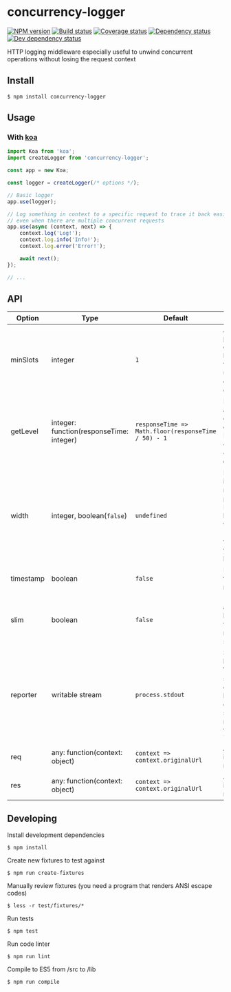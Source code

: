 # concurrency-logger
[![NPM version][npm-image]][npm-url]
[![Build status][travis-image]][travis-url]
[![Coverage status][coveralls-image]][coveralls-url]
[![Dependency status][david-dm-image]][david-dm-url]
[![Dev dependency status][david-dm-dev-image]][david-dm-dev-url]

HTTP logging middleware especially useful to unwind concurrent operations without losing the request context

## Install
```
$ npm install concurrency-logger
```

## Usage
### With [koa](https://github.com/koajs/koa)
```js
import Koa from 'koa';
import createLogger from 'concurrency-logger';

const app = new Koa;

const logger = createLogger(/* options */);

// Basic logger
app.use(logger);

// Log something in context to a specific request to trace it back easily,
// even when there are multiple concurrent requests
app.use(async (context, next) => {
    context.log('Log!');
    context.log.info('Info!');
    context.log.error('Error!');

    await next();
});

// ...
```

## API
| Option | Type | Default | Description | Example |
| ---- | ---- | ------- | ----------- | ------- |
| minSlots | integer | `1` | Amount of space that is provisioned to display concurrent request lanes. Number of lanes will automatically scale up as the number of concurrent requests grow. | `3`
| getLevel | integer: function(responseTime: integer) | `responseTime => Math.floor(responseTime / 50) - 1` | Map response time to alert level. Alert levels go from 0 (default color) to 6 (dark red). By default that means `<100ms: 0`, `<150ms: 1` `<200ms: 2`, ..., `>=350ms: 6`. | `responseTime => Math.floor(responseTime / 100)`
| width | integer, boolean(`false`) | `undefined` | If no width is provided, it will be dynamically read from `process.stdout.columns`. Pass in an integer to break all lines according to the specified fixed (terminal character) width. Pass in `false` if you want the lines not to break at all. | `80`, `132`, `false`
| timestamp | boolean | `false` | Print localized timestamp for every requests. | `true`, `false`
| slim | boolean | `false` | "Slim mode": don't use an extra character between request lanes to shrink width, but make them harder to separate visually. | `true`, `false`
| reporter | writable stream | `process.stdout` | Specify a stream that handles the output lines. Write to terminal or stream to a log file, for example. Note that the lines contain ANSI color codes, so when streaming to a file you might need a program that can read those. E.g. `less -r requests.log` | `require('fs').createWriteStream('logs/requests.log')`
| req | any: function(context: object) | `context => context.originalUrl` | Attach additional information to the request log line. | `context => context.originalUrl + '\n' + context.get('User-Agent')`
| res | any: function(context: object) | `context => context.originalUrl` | Attach additional information to the response log line. | `context => context.originalUrl + '\n' + context.get('User-Agent')`

## Developing
Install development dependencies
```
$ npm install
```

Create new fixtures to test against
```
$ npm run create-fixtures
```

Manually review fixtures (you need a program that renders ANSI escape codes)
```
$ less -r test/fixtures/*
```

Run tests
```
$ npm test
```

Run code linter
```
$ npm run lint
```

Compile to ES5 from /src to /lib
```
$ npm run compile
```

[npm-url]: https://npmjs.org/package/concurrency-logger
[npm-image]: https://badge.fury.io/js/concurrency-logger.svg
[travis-url]: https://travis-ci.org/PabloSichert/concurrency-logger
[travis-image]: http://img.shields.io/travis/PabloSichert/concurrency-logger.svg
[coveralls-url]:https://coveralls.io/r/PabloSichert/concurrency-logger
[coveralls-image]:https://coveralls.io/repos/PabloSichert/concurrency-logger/badge.svg
[david-dm-url]:https://david-dm.org/PabloSichert/concurrency-logger
[david-dm-image]:https://david-dm.org/PabloSichert/concurrency-logger.svg
[david-dm-dev-url]:https://david-dm.org/PabloSichert/concurrency-logger#info=devDependencies
[david-dm-dev-image]:https://david-dm.org/PabloSichert/concurrency-logger/dev-status.svg
